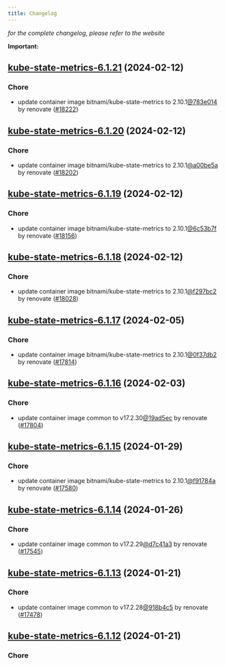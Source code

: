 ```yaml
---
title: Changelog
---
```



*for the complete changelog, please refer to the website*

**Important:**





## [kube-state-metrics-6.1.21](https://github.com/truecharts/charts/compare/kube-state-metrics-6.1.20...kube-state-metrics-6.1.21) (2024-02-12)

### Chore



- update container image bitnami/kube-state-metrics to 2.10.1[@783e014](https://github.com/783e014) by renovate ([#18222](https://github.com/truecharts/charts/issues/18222))


## [kube-state-metrics-6.1.20](https://github.com/truecharts/charts/compare/kube-state-metrics-6.1.19...kube-state-metrics-6.1.20) (2024-02-12)

### Chore



- update container image bitnami/kube-state-metrics to 2.10.1[@a00be5a](https://github.com/a00be5a) by renovate ([#18202](https://github.com/truecharts/charts/issues/18202))


## [kube-state-metrics-6.1.19](https://github.com/truecharts/charts/compare/kube-state-metrics-6.1.18...kube-state-metrics-6.1.19) (2024-02-12)

### Chore



- update container image bitnami/kube-state-metrics to 2.10.1[@6c53b7f](https://github.com/6c53b7f) by renovate ([#18156](https://github.com/truecharts/charts/issues/18156))


## [kube-state-metrics-6.1.18](https://github.com/truecharts/charts/compare/kube-state-metrics-6.1.17...kube-state-metrics-6.1.18) (2024-02-12)

### Chore



- update container image bitnami/kube-state-metrics to 2.10.1[@f297bc2](https://github.com/f297bc2) by renovate ([#18028](https://github.com/truecharts/charts/issues/18028))


## [kube-state-metrics-6.1.17](https://github.com/truecharts/charts/compare/kube-state-metrics-6.1.16...kube-state-metrics-6.1.17) (2024-02-05)

### Chore



- update container image bitnami/kube-state-metrics to 2.10.1[@0f37db2](https://github.com/0f37db2) by renovate ([#17814](https://github.com/truecharts/charts/issues/17814))


## [kube-state-metrics-6.1.16](https://github.com/truecharts/charts/compare/kube-state-metrics-6.1.15...kube-state-metrics-6.1.16) (2024-02-03)

### Chore



- update container image common to v17.2.30[@19ad5ec](https://github.com/19ad5ec) by renovate ([#17804](https://github.com/truecharts/charts/issues/17804))


## [kube-state-metrics-6.1.15](https://github.com/truecharts/charts/compare/kube-state-metrics-6.1.14...kube-state-metrics-6.1.15) (2024-01-29)

### Chore



- update container image bitnami/kube-state-metrics to 2.10.1[@f91784a](https://github.com/f91784a) by renovate ([#17580](https://github.com/truecharts/charts/issues/17580))


## [kube-state-metrics-6.1.14](https://github.com/truecharts/charts/compare/kube-state-metrics-6.1.13...kube-state-metrics-6.1.14) (2024-01-26)

### Chore



- update container image common to v17.2.29[@d7c41a3](https://github.com/d7c41a3) by renovate ([#17545](https://github.com/truecharts/charts/issues/17545))


## [kube-state-metrics-6.1.13](https://github.com/truecharts/charts/compare/kube-state-metrics-6.1.12...kube-state-metrics-6.1.13) (2024-01-21)

### Chore



- update container image common to v17.2.28[@918b4c5](https://github.com/918b4c5) by renovate ([#17478](https://github.com/truecharts/charts/issues/17478))


## [kube-state-metrics-6.1.12](https://github.com/truecharts/charts/compare/kube-state-metrics-6.1.11...kube-state-metrics-6.1.12) (2024-01-21)

### Chore


